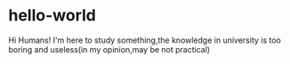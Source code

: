 # hello-world

Hi Humans!
I'm here to study something,the knowledge in university is too boring and useless(in my opinion,may be not practical)
